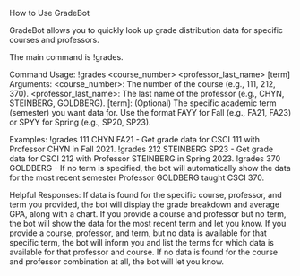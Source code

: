 How to Use GradeBot

GradeBot allows you to quickly look up grade distribution data for specific courses and professors.


The main command is !grades.


Command Usage:
!grades <course_number> <professor_last_name> [term]
Arguments:
<course_number>: The number of the course (e.g., 111, 212, 370).
<professor_last_name>: The last name of the professor (e.g., CHYN, STEINBERG, GOLDBERG).
[term]: (Optional) The specific academic term (semester) you want data for. Use the format FAYY for Fall (e.g., FA21, FA23) or SPYY for Spring (e.g., SP20, SP23).


Examples:
!grades 111 CHYN FA21 - Get grade data for CSCI 111 with Professor CHYN in Fall 2021.
!grades 212 STEINBERG SP23 - Get grade data for CSCI 212 with Professor STEINBERG in Spring 2023.
!grades 370 GOLDBERG - If no term is specified, the bot will automatically show the data for the most recent semester Professor GOLDBERG taught CSCI 370.


Helpful Responses:
If data is found for the specific course, professor, and term you provided, the bot will display the grade breakdown and average GPA, along with a chart.
If you provide a course and professor but no term, the bot will show the data for the most recent term and let you know.
If you provide a course, professor, and term, but no data is available for that specific term, the bot will inform you and list the terms for which data is available for that professor and course.
If no data is found for the course and professor combination at all, the bot will let you know.
